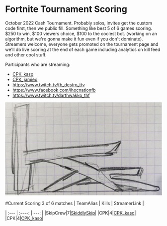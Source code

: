 # Fortnite Tournament Scoring

October 2022 Cash Tournament. Probably solos, invites get the custom code first, then we public fill. Something like best 5 of 6 games scoring. $250 to win, $100 viewers choice, $100 to the coolest bot. (working on an algorithm, but we're gonna make it fun even if you don't dominate). Streamers welcome, everyone gets promoted on the tournament page and we'll do live scoring at the end of each game including analytics on kill feed and other cool stuff.

Participants who are streaming:
- [CPK_kaso](https://www.twitch.tv/cpk_kaso)
- [CPK_jamieo](https://www.twitch.tv/cpk_jamieo)
- https://www.twitch.tv/fb_destro_ttv
- https://www.facebook.com/ihocnationfb
- https://www.twitch.tv/darthwakko_thf

![Kas](/images/kas.JPG)

#Current Scoring 3 of 6 matches
| TeamAlias      | Kills | StreamerLink     |

| :---        |    :----:   |          ---: |
|SkipCrew|7|[SkiddlySkip](hhttps://www.twitch.tv/skiddlyskip/)|
|CPK|4|[CPK_kaso](https://www.twitch.tv/cpk_kaso)|
|CPK|4|[CPK_kaso](https://www.twitch.tv/cpk_jamnieo)|


